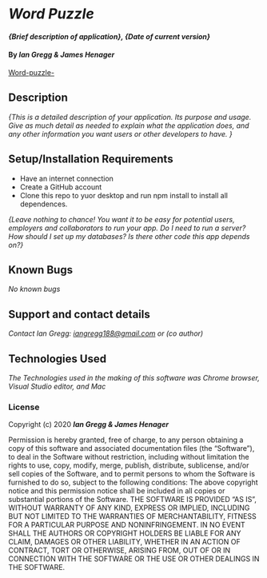 # _Word Puzzle_

#### _{Brief description of application}, {Date of current version}_

#### By _Ian Gregg & James Henager_
[Word-puzzle-](https://github.com/oldgregg89/Word-puzzle-)


## Description

_{This is a detailed description of your application. Its purpose and usage.  Give as much detail as needed to explain what the application does, and any other information you want users or other developers to have. }_

## Setup/Installation Requirements


* Have an internet connection 
* Create a GitHub account
* Clone this repo to yuor desktop and run npm install to install all dependences.

_{Leave nothing to chance! You want it to be easy for potential users, employers and collaborators to run your app. Do I need to run a server? How should I set up my databases? Is there other code this app depends on?}_

## Known Bugs

_No known bugs_

## Support and contact details

_Contact Ian Gregg: iangregg188@gmail.com
or
(co author)_

## Technologies Used

_The Technologies used in the making of this software was Chrome browser, Visual Studio editor, and Mac_

### License

Copyright (c) 2020 **_Ian Gregg & James Henager_**

Permission is hereby granted, free of charge, to any person obtaining a copy of this software and associated documentation files (the “Software”), to deal in the Software without restriction, including without limitation the rights to use, copy, modify, merge, publish, distribute, sublicense, and/or sell copies of the Software, and to permit persons to whom the Software is furnished to do so, subject to the following conditions:
The above copyright notice and this permission notice shall be included in all copies or substantial portions of the Software.
THE SOFTWARE IS PROVIDED “AS IS”, WITHOUT WARRANTY OF ANY KIND, EXPRESS OR IMPLIED, INCLUDING BUT NOT LIMITED TO THE WARRANTIES OF MERCHANTABILITY, FITNESS FOR A PARTICULAR PURPOSE AND NONINFRINGEMENT. IN NO EVENT SHALL THE AUTHORS OR COPYRIGHT HOLDERS BE LIABLE FOR ANY CLAIM, DAMAGES OR OTHER LIABILITY, WHETHER IN AN ACTION OF CONTRACT, TORT OR OTHERWISE, ARISING FROM, OUT OF OR IN CONNECTION WITH THE SOFTWARE OR THE USE OR OTHER DEALINGS IN THE SOFTWARE.

